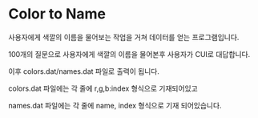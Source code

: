 # Color to Name
사용자에게 색깔의 이름을 물어보는 작업을 거쳐
데이터를 얻는 프로그램입니다.

100개의 질문으로 사용자에게 색깔의 이름을 물어본후
사용자가 CUI로 대답합니다.

이후 colors.dat/names.dat 파일로 출력이 됩니다.

colors.dat 파일에는
각 줄에
r,g,b:index
형식으로 기재되어있고

names.dat 파일에는
각 줄에
name, index
형식으로 기재 되어있습니다.

